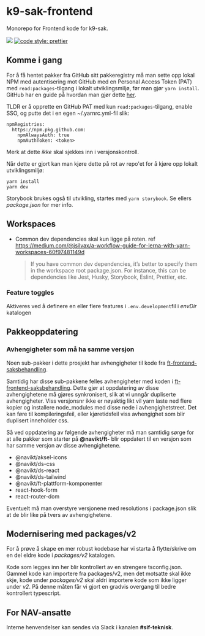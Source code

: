 # k9-sak-frontend

Monorepo for Frontend kode for k9-sak.

[![](https://github.com/navikt/k9-sak-web/workflows/Deploy%20Docker%20image/badge.svg)](https://github.com/navikt/k9-sak-web/actions?query=workflow%3A%22Deploy+Docker+image%22)
[![code style: prettier](https://img.shields.io/badge/code_style-prettier-ff69b4.svg?style=flat-square)](https://github.com/prettier/prettier)

## Komme i gang

For å få hentet pakker fra GitHub sitt pakkeregistry må man sette opp lokal NPM med autentisering mot GitHub med en Personal Access Token (PAT) med `read:packages`-tilgang i lokalt utviklingsmiljø, før man gjør `yarn install`. GitHub har en guide på hvordan man gjør dette [her](https://docs.github.com/en/packages/working-with-a-github-packages-registry/working-with-the-npm-registry#authenticating-to-github-packages).

TLDR er å opprette en GitHub PAT med kun `read:packages`-tilgang, enable SSO, og putte det i en egen ~/.yarnrc.yml-fil slik:

```
npmRegistries:
  https://npm.pkg.github.com:
    npmAlwaysAuth: true
    npmAuthToken: <token>
```

Merk at dette _ikke_ skal sjekkes inn i versjonskontroll.

Når dette er gjort kan man kjøre dette på rot av repo'et for å kjøre opp lokalt utviklingsmiljø:

```
yarn install
yarn dev
```

Storybook brukes også til utvikling, startes med `yarn storybook`. Se ellers _package.json_ for mer info.

## Workspaces

- Common dev dependencies skal kun ligge på roten. ref
  https://medium.com/@jsilvax/a-workflow-guide-for-lerna-with-yarn-workspaces-60f97481149d
  > If you have common dev dependencies, it’s better to specify them in the workspace root package.json.
  > For instance, this can be dependencies like Jest, Husky, Storybook, Eslint, Prettier, etc.

### Feature toggles

Aktiveres ved å definere en eller flere features i `.env.development`fil i _envDir_ katalogen

## Pakkeoppdatering

### Avhengigheter som må ha samme versjon
Noen sub-pakker i dette prosjekt har avhengigheter til kode fra [ft-frontend-saksbehandling](https://github.com/navikt/ft-frontend-saksbehandling).

Samtidig har disse sub-pakkene felles avhengigheter med koden i [ft-frontend-saksbehandling](https://github.com/navikt/ft-frontend-saksbehandling).
Dette gjør at oppdatering av disse avhengighetene må gjøres synkronisert, slik at vi unngår dupliserte avhengigheter. Viss versjonsnr ikke er
nøyaktig likt vil yarn laste ned flere kopier og installere node_modules med disse nede i avhengighetstreet. Det kan føre til kompileringsfeil,
eller kjøretidsfeil viss avhengighet som blir duplisert inneholder css.

Så ved oppdatering av følgende avhengigheter må man samtidig sørge for at alle pakker som starter på **@navikt/ft-** blir oppdatert
til en versjon som har samme versjon av disse avhengighetene.

- @navikt/aksel-icons
- @navikt/ds-css
- @navikt/ds-react
- @navikt/ds-tailwind
- @navikt/ft-plattform-komponenter
- react-hook-form
- react-router-dom

Eventuelt må man overstyre versjonene med resolutions i package.json slik at de blir like på tvers av avhengighetene.

## Modernisering med packages/v2

For å prøve å skape en mer robust kodebase har vi starta å flytte/skrive om en del eldre kode i _packages/v2_ katalogen.

Kode som legges inn her blir kontrollert av en strengere tsconfig.json. Gammel kode kan importere fra packages/v2, men
det motsatte skal ikke skje, kode under _packages/v2_ skal aldri importere kode som ikke ligger under _v2_. På denne
måten får vi gjort en gradvis overgang til bedre kontrollert typescript.

## For NAV-ansatte

Interne henvendelser kan sendes via Slack i kanalen **#sif-teknisk**.
